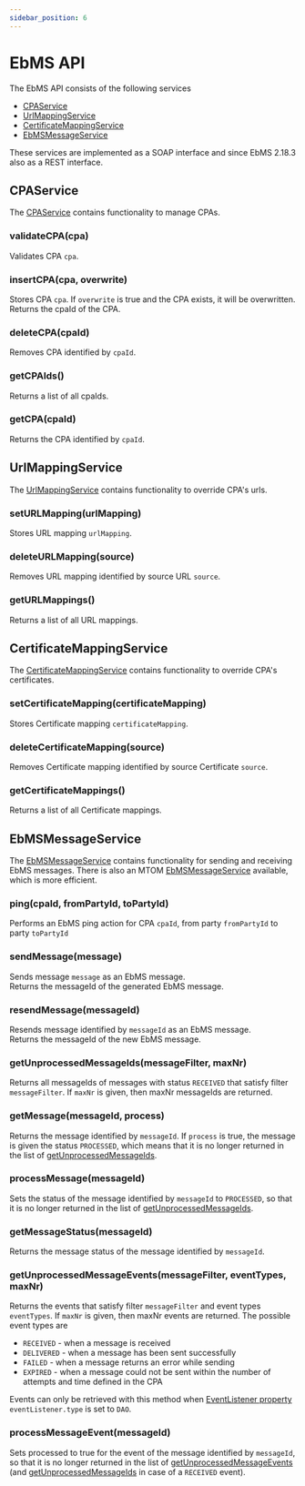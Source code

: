 ```yaml
---
sidebar_position: 6
---
```


# EbMS API

The EbMS API consists of the following services

- [CPAService](#cpaservice)
- [UrlMappingService](#urlmappingservice)
- [CertificateMappingService](#certificatemappingservice)
- [EbMSMessageService](#ebmsmessageservice)

These services are implemented as a SOAP interface and since EbMS 2.18.3 also as a REST interface.

## CPAService

The [CPAService](https://github.com/eluinstra/ebms-core/blob/ebms-core-@ebms.branch.version@/src/main/java/nl/clockwork/ebms/cpa/CPAService.java) contains functionality to manage CPAs.

### validateCPA(cpa)

Validates CPA `cpa`.

### insertCPA(cpa, overwrite)

Stores CPA `cpa`. If `overwrite` is true and the CPA exists, it will be overwritten.  
Returns the cpaId of the CPA.

### deleteCPA(cpaId)

Removes CPA identified by `cpaId`.

### getCPAIds()

Returns a list of all cpaIds.

### getCPA(cpaId)

Returns the CPA identified by `cpaId`.

## UrlMappingService

The [UrlMappingService](https://github.com/eluinstra/ebms-core/blob/ebms-core-@ebms.branch.version@/src/main/java/nl/clockwork/ebms/cpa/url/URLMappingService.java) contains functionality to override CPA's urls.

### setURLMapping(urlMapping)

Stores URL mapping `urlMapping`.

### deleteURLMapping(source)

Removes URL mapping identified by source URL `source`.

### getURLMappings()

Returns a list of all URL mappings.

## CertificateMappingService

The [CertificateMappingService](https://github.com/eluinstra/ebms-core/blob/ebms-core-@ebms.branch.version@/src/main/java/nl/clockwork/ebms/cpa/certificate/CertificateMappingService.java) contains functionality to override CPA's certificates.

### setCertificateMapping(certificateMapping)

Stores Certificate mapping `certificateMapping`.

### deleteCertificateMapping(source)

Removes Certificate mapping identified by source Certificate `source`.

### getCertificateMappings()

Returns a list of all Certificate mappings.

## EbMSMessageService

The [EbMSMessageService](https://github.com/eluinstra/ebms-core/blob/ebms-core-@ebms.branch.version@/src/main/java/nl/clockwork/ebms/service/EbMSMessageService.java) contains functionality for sending and receiving EbMS messages. There is also an MTOM [EbMSMessageService](https://github.com/eluinstra/ebms-core/blob/ebms-core-@ebms.branch.version@/src/main/java/nl/clockwork/ebms/service/EbMSMessageServiceMTOM.java) available, which is more efficient.

### ping(cpaId, fromPartyId, toPartyId)

Performs an EbMS ping action for CPA `cpaId`, from party `fromPartyId` to party `toPartyId`

### sendMessage(message)

Sends message `message` as an EbMS message.  
Returns the messageId of the generated EbMS message.

### resendMessage(messageId)

Resends message identified by `messageId` as an EbMS message.  
Returns the messageId of the new EbMS message.

### getUnprocessedMessageIds(messageFilter, maxNr)

Returns all messageIds of messages with status `RECEIVED` that satisfy filter `messageFilter`. If `maxNr` is given, then maxNr messageIds are returned.

### getMessage(messageId, process)

Returns the message identified by `messageId`. If `process` is true, the message is given the status `PROCESSED`, which means that it is no longer returned in the list of [getUnprocessedMessageIds](#getunprocessedmessageidsmessagefilter-maxnr).

### processMessage(messageId)

Sets the status of the message identified by `messageId` to `PROCESSED`, so that it is no longer returned in the list of [getUnprocessedMessageIds](#getunprocessedmessageidsmessagefilter-maxnr).

### getMessageStatus(messageId)

Returns the message status of the message identified by `messageId`.

### getUnprocessedMessageEvents(messageFilter, eventTypes, maxNr)

Returns the events that satisfy filter `messageFilter` and event types `eventTypes`. If `maxNr` is given, then maxNr events are returned. The possible event types are

- `RECEIVED` - when a message is received
- `DELIVERED` - when a message has been sent successfully
- `FAILED` - when a message returns an error while sending
- `EXPIRED` - when a message could not be sent within the number of attempts and time defined in the CPA

Events can only be retrieved with this method when [EventListener property](/ebms-core/properties.md#eventlistener ) `eventListener.type` is set to `DAO`.

### processMessageEvent(messageId)

Sets processed to true for the event of the message identified by `messageId`, so that it is no longer returned in the list of [getUnprocessedMessageEvents](#getunprocessedmessageeventsmessagefilter-eventtypes-maxnr) (and [getUnprocessedMessageIds](#getunprocessedmessageidsmessagefilter-maxnr) in case of a `RECEIVED` event).
